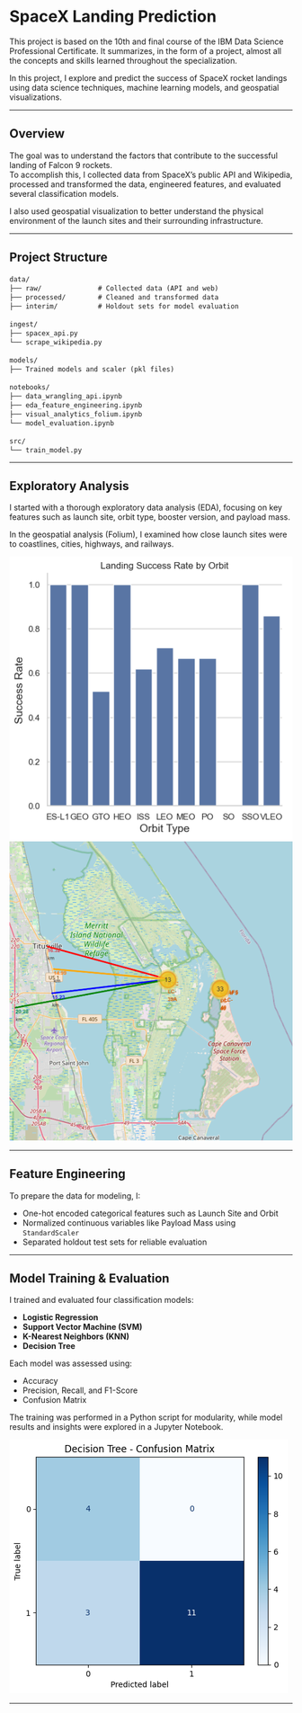 # SpaceX Landing Prediction

This project is based on the 10th and final course of the IBM Data Science Professional Certificate. It summarizes, in the form of a project, almost all the concepts and skills learned throughout the specialization.

In this project, I explore and predict the success of SpaceX rocket landings using data science techniques, machine learning models, and geospatial visualizations.  

---

## Overview

The goal was to understand the factors that contribute to the successful landing of Falcon 9 rockets.  
To accomplish this, I collected data from SpaceX’s public API and Wikipedia, processed and transformed the data, engineered features, and evaluated several classification models.

I also used geospatial visualization to better understand the physical environment of the launch sites and their surrounding infrastructure.

---

## Project Structure

```
data/
├── raw/              # Collected data (API and web)
├── processed/        # Cleaned and transformed data
├── interim/          # Holdout sets for model evaluation

ingest/
├── spacex_api.py
└── scrape_wikipedia.py

models/
├── Trained models and scaler (pkl files)

notebooks/
├── data_wrangling_api.ipynb
├── eda_feature_engineering.ipynb
├── visual_analytics_folium.ipynb
└── model_evaluation.ipynb

src/
└── train_model.py
```

---

## Exploratory Analysis

I started with a thorough exploratory data analysis (EDA), focusing on key features such as launch site, orbit type, booster version, and payload mass.

In the geospatial analysis (Folium), I examined how close launch sites were to coastlines, cities, highways, and railways.

![Orbit Success](images/orbit_success.png)  
![Launch Sites Map](images/folium_map.png)

---

## Feature Engineering

To prepare the data for modeling, I:

- One-hot encoded categorical features such as Launch Site and Orbit
- Normalized continuous variables like Payload Mass using `StandardScaler`
- Separated holdout test sets for reliable evaluation

---

## Model Training & Evaluation

I trained and evaluated four classification models:

- **Logistic Regression**
- **Support Vector Machine (SVM)**
- **K-Nearest Neighbors (KNN)**
- **Decision Tree**

Each model was assessed using:

- Accuracy
- Precision, Recall, and F1-Score
- Confusion Matrix

The training was performed in a Python script for modularity, while model results and insights were explored in a Jupyter Notebook.

![Confusion Matrix](images/confusion_matrix_tree.png)

---

